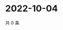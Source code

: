 # 2022-10-04

共 0 条

<!-- BEGIN WEIBO -->
<!-- 最后更新时间 Tue Oct 04 2022 18:06:46 GMT+0800 (China Standard Time) -->

<!-- END WEIBO -->
